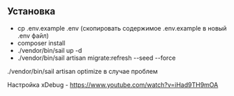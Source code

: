 ## Установка

- cp .env.example .env (скопировать содержимое .env.example в новый .env файл)
- composer install
- ./vendor/bin/sail up -d
- ./vendor/bin/sail artisan migrate:refresh --seed --force


./vendor/bin/sail artisan optimize в случае проблем


Настройка xDebug - https://www.youtube.com/watch?v=iHad9TH9mOA
